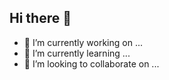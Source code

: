 ## Hi there 👋

- 🔭 I’m currently working on ...
- 🌱 I’m currently learning ...
- 👯 I’m looking to collaborate on ...


<!--
**athulnediyedath/athulnediyedath** is a ✨ _special_ ✨ repository because its `README.md` (this file) appears on your GitHub profile.

Here are some ideas to get you started:

- 🔭 I’m currently working on ...
- 🌱 I’m currently learning ...
- 👯 I’m looking to collaborate on ...
- 🤔 I’m looking for help with ...
- 💬 Ask me about ...
- 📫 How to reach me: ...
- 😄 Pronouns: ...
- ⚡ Fun fact: ...
-->
